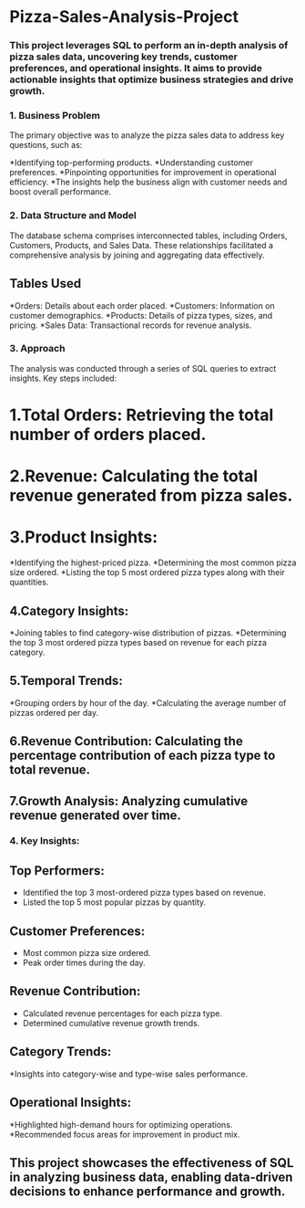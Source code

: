 # Pizza-Sales-Analysis-Project

### This project leverages SQL to perform an in-depth analysis of pizza sales data, uncovering key trends, customer preferences, and operational insights. It aims to provide actionable insights that optimize business strategies and drive growth.

### **1. Business Problem**
The primary objective was to analyze the pizza sales data to address key questions, such as:

  *Identifying top-performing products.
  *Understanding customer preferences.
  *Pinpointing opportunities for improvement in operational efficiency.
  *The insights help the business align with customer needs and boost overall performance.

### **2. Data Structure and Model**
The database schema comprises interconnected tables, including Orders, Customers, Products, and Sales Data. These relationships facilitated a comprehensive analysis by joining and aggregating data effectively.

## Tables Used
 *Orders: Details about each order placed.
 *Customers: Information on customer demographics.
 *Products: Details of pizza types, sizes, and pricing.
 *Sales Data: Transactional records for revenue analysis.

 
### **3. Approach**
The analysis was conducted through a series of SQL queries to extract insights. Key steps included:

  # 1.Total Orders: Retrieving the total number of orders placed.
  
  # 2.Revenue: Calculating the total revenue generated from pizza sales.
  
  # 3.Product Insights:
   *Identifying the highest-priced pizza.
   *Determining the most common pizza size ordered.
   *Listing the top 5 most ordered pizza types along with their quantities.

## 4.Category Insights:
   *Joining tables to find category-wise distribution of pizzas.
   *Determining the top 3 most ordered pizza types based on revenue for each pizza category.

 
## 5.Temporal Trends:
  *Grouping orders by hour of the day.
  *Calculating the average number of pizzas ordered per day.
  
## 6.Revenue Contribution: Calculating the percentage contribution of each pizza type to total revenue.

## 7.Growth Analysis: Analyzing cumulative revenue generated over time.

 
### 4. Key Insights:
 ## Top Performers:

 * Identified the top 3 most-ordered pizza types based on revenue.
 * Listed the top 5 most popular pizzas by quantity.

 ## Customer Preferences:
 * Most common pizza size ordered.
 * Peak order times during the day.

 ## Revenue Contribution:
 * Calculated revenue percentages for each pizza type.
 * Determined cumulative revenue growth trends.

   
 ## **Category Trends:**
 *Insights into category-wise and type-wise sales performance.
 
 ## Operational Insights:
 *Highlighted high-demand hours for optimizing operations.
 *Recommended focus areas for improvement in product mix.

 
## This project showcases the effectiveness of SQL in analyzing business data, enabling data-driven decisions to enhance performance and growth.
